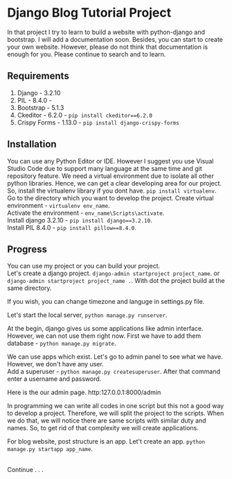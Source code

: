 # Django Blog Tutorial Project
In that project I try to learn to build a website with python-django and bootstrap. I will add a documentation soon. Besides, you can start to create your own website. 
However, please do not think that documentation is enough for you. Please continue to search and to learn.

## Requirements
1. Django - 3.2.10  
2. PIL - 8.4.0 - 
3. Bootstrap - 5.1.3 
4. Ckeditor - 6.2.0 - `pip install ckeditor==6.2.0`
5. Crispy Forms - 1.13.0 - `pip install django-crispy-forms`

## Installation
You can use any Python Editor or IDE. However I suggest you use Visual Studio Code due to support many language at the same time and git repository feature.
We need a virtual environment due to isolate all other python libraries. Hence, we can get a clear developing area for our project.<br/>
So, install the virtualenv library if you dont have. `pip install virtualenv`.<br/>
Go to the directory which you want to develop the project.
Create virtual environment - `virtualenv env_name`.<br/>
Activate the environment - `env_name\Scripts\activate`.<br/>
Install django 3.2.10 - `pip install django==3.2.10`.<br/>
Install PIL 8.4.0 - `pip install pillow==8.4.0`.<br/>

## Progress
You can use my project or you can build your project.<br/>
Let's create a django project.
`django-admin startproject project_name`. or `django-admin startproject project_name .`. With dot the project build at the same directory.

If you wish, you can change timezone and languge in settings.py file.

Let's start the local server, `python manage.py runserver`.

At the begin, django gives us some applications like admin interface. However, we can not use them right now.
First we have to add them database - `python manage.py migrate`.

We can use apps which exist. Let's go to admin panel to see what we have. However, we don't have any user.<br/>
Add a superuser - `python manage.py createsuperuser`.
After that command enter a username and password.

Here is the our admin page. http:127.0.0.1:8000/admin

In programming we can write all codes in one script but this not a good way to develop a project. Therefore, we will split the project to the scripts. 
When we do that, we will notice there are same scripts with similar duty and names. So, to get rid of that complexity we will create applications.

For blog website, post structure is an app.
Let't create an app. `python manage.py startapp app_name`.

<br/>
Continue . . .

